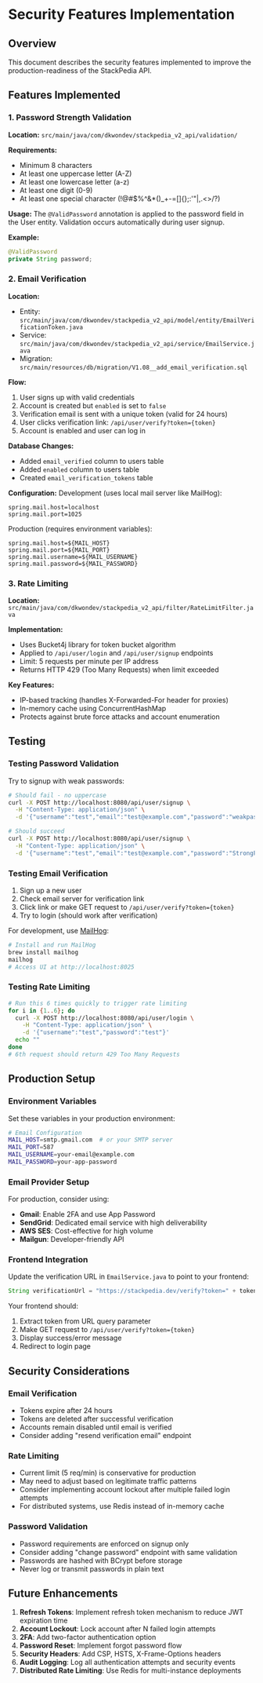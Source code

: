 # Security Features Implementation

## Overview
This document describes the security features implemented to improve the production-readiness of the StackPedia API.

## Features Implemented

### 1. Password Strength Validation

**Location:** `src/main/java/com/dkwondev/stackpedia_v2_api/validation/`

**Requirements:**
- Minimum 8 characters
- At least one uppercase letter (A-Z)
- At least one lowercase letter (a-z)
- At least one digit (0-9)
- At least one special character (!@#$%^&*()_+-=[]{};\:'"|,.<>/?)

**Usage:**
The `@ValidPassword` annotation is applied to the password field in the User entity. Validation occurs automatically during user signup.

**Example:**
```java
@ValidPassword
private String password;
```

### 2. Email Verification

**Location:**
- Entity: `src/main/java/com/dkwondev/stackpedia_v2_api/model/entity/EmailVerificationToken.java`
- Service: `src/main/java/com/dkwondev/stackpedia_v2_api/service/EmailService.java`
- Migration: `src/main/resources/db/migration/V1.08__add_email_verification.sql`

**Flow:**
1. User signs up with valid credentials
2. Account is created but `enabled` is set to `false`
3. Verification email is sent with a unique token (valid for 24 hours)
4. User clicks verification link: `/api/user/verify?token={token}`
5. Account is enabled and user can log in

**Database Changes:**
- Added `email_verified` column to users table
- Added `enabled` column to users table
- Created `email_verification_tokens` table

**Configuration:**
Development (uses local mail server like MailHog):
```properties
spring.mail.host=localhost
spring.mail.port=1025
```

Production (requires environment variables):
```properties
spring.mail.host=${MAIL_HOST}
spring.mail.port=${MAIL_PORT}
spring.mail.username=${MAIL_USERNAME}
spring.mail.password=${MAIL_PASSWORD}
```

### 3. Rate Limiting

**Location:** `src/main/java/com/dkwondev/stackpedia_v2_api/filter/RateLimitFilter.java`

**Implementation:**
- Uses Bucket4j library for token bucket algorithm
- Applied to `/api/user/login` and `/api/user/signup` endpoints
- Limit: 5 requests per minute per IP address
- Returns HTTP 429 (Too Many Requests) when limit exceeded

**Key Features:**
- IP-based tracking (handles X-Forwarded-For header for proxies)
- In-memory cache using ConcurrentHashMap
- Protects against brute force attacks and account enumeration

## Testing

### Testing Password Validation
Try to signup with weak passwords:
```bash
# Should fail - no uppercase
curl -X POST http://localhost:8080/api/user/signup \
  -H "Content-Type: application/json" \
  -d '{"username":"test","email":"test@example.com","password":"weakpass123!"}'

# Should succeed
curl -X POST http://localhost:8080/api/user/signup \
  -H "Content-Type: application/json" \
  -d '{"username":"test","email":"test@example.com","password":"StrongPass123!"}'
```

### Testing Email Verification
1. Sign up a new user
2. Check email server for verification link
3. Click link or make GET request to `/api/user/verify?token={token}`
4. Try to login (should work after verification)

For development, use [MailHog](https://github.com/mailhog/MailHog):
```bash
# Install and run MailHog
brew install mailhog
mailhog
# Access UI at http://localhost:8025
```

### Testing Rate Limiting
```bash
# Run this 6 times quickly to trigger rate limiting
for i in {1..6}; do
  curl -X POST http://localhost:8080/api/user/login \
    -H "Content-Type: application/json" \
    -d '{"username":"test","password":"test"}'
  echo ""
done
# 6th request should return 429 Too Many Requests
```

## Production Setup

### Environment Variables
Set these variables in your production environment:

```bash
# Email Configuration
MAIL_HOST=smtp.gmail.com  # or your SMTP server
MAIL_PORT=587
MAIL_USERNAME=your-email@example.com
MAIL_PASSWORD=your-app-password
```

### Email Provider Setup
For production, consider using:
- **Gmail**: Enable 2FA and use App Password
- **SendGrid**: Dedicated email service with high deliverability
- **AWS SES**: Cost-effective for high volume
- **Mailgun**: Developer-friendly API

### Frontend Integration
Update the verification URL in `EmailService.java` to point to your frontend:
```java
String verificationUrl = "https://stackpedia.dev/verify?token=" + token;
```

Your frontend should:
1. Extract token from URL query parameter
2. Make GET request to `/api/user/verify?token={token}`
3. Display success/error message
4. Redirect to login page

## Security Considerations

### Email Verification
- Tokens expire after 24 hours
- Tokens are deleted after successful verification
- Accounts remain disabled until email is verified
- Consider adding "resend verification email" endpoint

### Rate Limiting
- Current limit (5 req/min) is conservative for production
- May need to adjust based on legitimate traffic patterns
- Consider implementing account lockout after multiple failed login attempts
- For distributed systems, use Redis instead of in-memory cache

### Password Validation
- Password requirements are enforced on signup only
- Consider adding "change password" endpoint with same validation
- Passwords are hashed with BCrypt before storage
- Never log or transmit passwords in plain text

## Future Enhancements

1. **Refresh Tokens**: Implement refresh token mechanism to reduce JWT expiration time
2. **Account Lockout**: Lock account after N failed login attempts
3. **2FA**: Add two-factor authentication option
4. **Password Reset**: Implement forgot password flow
5. **Security Headers**: Add CSP, HSTS, X-Frame-Options headers
6. **Audit Logging**: Log all authentication attempts and security events
7. **Distributed Rate Limiting**: Use Redis for multi-instance deployments
